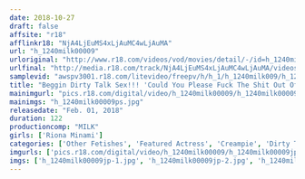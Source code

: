 ```yaml
---
date: 2018-10-27
draft: false
affsite: "r18"
afflinkr18: "NjA4LjEuMS4xLjAuMC4wLjAuMA"
url: "h_1240milk00009"
urloriginal: "http://www.r18.com/videos/vod/movies/detail/-/id=h_1240milk00009"
urlfinal: "http://media.r18.com/track/NjA4LjEuMS4xLjAuMC4wLjAuMA/videos/vod/movies/detail/-/id=h_1240milk00009"
samplevid: "awspv3001.r18.com/litevideo/freepv/h/h_1/h_1240milk009/h_1240milk009_dmb_w.mp4"
title: "Beggin Dirty Talk Sex!!! 'Could You Please Fuck The Shit Out Of My Pussy?'"
mainimgurl: "pics.r18.com/digital/video/h_1240milk00009/h_1240milk00009ps.jpg"
mainimgs: "h_1240milk00009ps.jpg"
releasedate: "Feb. 01, 2018"
duration: 122
productioncomp: "MILK"
girls: ['Riona Minami']
categories: ['Other Fetishes', 'Featured Actress', 'Creampie', 'Dirty Talk', 'Hi-Def']
imgurls: ['pics.r18.com/digital/video/h_1240milk00009/h_1240milk00009jp-1.jpg', 'pics.r18.com/digital/video/h_1240milk00009/h_1240milk00009jp-2.jpg', 'pics.r18.com/digital/video/h_1240milk00009/h_1240milk00009jp-3.jpg', 'pics.r18.com/digital/video/h_1240milk00009/h_1240milk00009jp-4.jpg', 'pics.r18.com/digital/video/h_1240milk00009/h_1240milk00009jp-5.jpg', 'pics.r18.com/digital/video/h_1240milk00009/h_1240milk00009jp-6.jpg', 'pics.r18.com/digital/video/h_1240milk00009/h_1240milk00009jp-7.jpg', 'pics.r18.com/digital/video/h_1240milk00009/h_1240milk00009jp-8.jpg', 'pics.r18.com/digital/video/h_1240milk00009/h_1240milk00009jp-9.jpg', 'pics.r18.com/digital/video/h_1240milk00009/h_1240milk00009jp-10.jpg', 'pics.r18.com/digital/video/h_1240milk00009/h_1240milk00009jp-11.jpg', 'pics.r18.com/digital/video/h_1240milk00009/h_1240milk00009jp-12.jpg', 'pics.r18.com/digital/video/h_1240milk00009/h_1240milk00009jp-13.jpg', 'pics.r18.com/digital/video/h_1240milk00009/h_1240milk00009jp-14.jpg', 'pics.r18.com/digital/video/h_1240milk00009/h_1240milk00009jp-15.jpg', 'pics.r18.com/digital/video/h_1240milk00009/h_1240milk00009jp-16.jpg', 'pics.r18.com/digital/video/h_1240milk00009/h_1240milk00009jp-17.jpg', 'pics.r18.com/digital/video/h_1240milk00009/h_1240milk00009jp-18.jpg', 'pics.r18.com/digital/video/h_1240milk00009/h_1240milk00009jp-19.jpg', 'pics.r18.com/digital/video/h_1240milk00009/h_1240milk00009jp-20.jpg']
imgs: ['h_1240milk00009jp-1.jpg', 'h_1240milk00009jp-2.jpg', 'h_1240milk00009jp-3.jpg', 'h_1240milk00009jp-4.jpg', 'h_1240milk00009jp-5.jpg', 'h_1240milk00009jp-6.jpg', 'h_1240milk00009jp-7.jpg', 'h_1240milk00009jp-8.jpg', 'h_1240milk00009jp-9.jpg', 'h_1240milk00009jp-10.jpg', 'h_1240milk00009jp-11.jpg', 'h_1240milk00009jp-12.jpg', 'h_1240milk00009jp-13.jpg', 'h_1240milk00009jp-14.jpg', 'h_1240milk00009jp-15.jpg', 'h_1240milk00009jp-16.jpg', 'h_1240milk00009jp-17.jpg', 'h_1240milk00009jp-18.jpg', 'h_1240milk00009jp-19.jpg', 'h_1240milk00009jp-20.jpg']
---
```

